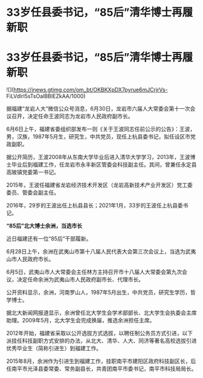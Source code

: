 # 33岁任县委书记，“85后”清华博士再履新职

# 33岁任县委书记，“85后”清华博士再履新职

![](https://inews.gtimg.com/om_bt/OKBKXpDX7pyrue6mJCrjrVs-
FiLVdlrl5sTsOalBBIEZkAA/1000)

据福建“龙岩人大”微信公众号消息，6月30日，龙岩市六届人大常委会第十一次会议召开，决定任命王波同志为龙岩市人民政府副市长。

6月6日上午，福建省委组织部发布一则《关于王波同志任前公示的公告》：王波，男，汉族，1987年5月生，研究生，中共党员，现任上杭县委书记，拟任设区市党政副职。

据公开简历，王波2008年从东南大学毕业后进入清华大学学习，2013年，王波博士毕业后到福建工作，任龙岩市永丰新区管委会科技副主任。其间，曾兼任永定县高陂镇党委第一书记。

2015年，王波任福建省龙岩经济技术开发区（龙岩高新技术产业开发区）党工委委员、管委会副主任。

2016年，29岁的王波出任上杭县县长；2021年1月，33岁的王波任上杭县委书记。

**“85后”北大博士余洲，当选市长**

近日福建还有一位“85后”干部履新。

6月28日上午，余洲在武夷山市第十八届人民代表大会第三次会议上，当选为武夷山市人民政府市长。

6月5日，武夷山市人大常委会主任林方主持召开市十八届人大常委会第九次会议，决定任命余洲为武夷山市人民政府副市长、代理市长。

公开资料显示，余洲，河南罗山人，1987年5月出生，中共党员，研究生学历，哲学博士。

据北大新闻网报道显示，余洲曾任北大学生会学术部部长、北大学生会执委会主席助理。2009年5月，北大学生会完成换届，推选余洲担任主席。

2012年开始，福建省采取以公开选拔方式选拔，以聘任制公务员方式引进，以下派挂任科技副职方式安排的办法，从北大、清华、人大、同济等著名高校选拔引进优秀毕业生（简称引进生）到福建工作。

2015年8月，余洲作为引进生到福建工作，挂职南平市建阳区政府科技副区长，后任南平市光泽县委常委、常务副县长，共青团南平市委书记，南平市科技局局长。

